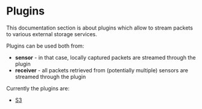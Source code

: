 # Plugins

This documentation section is about plugins which allow to stream packets to
various external storage services.

Plugins can be used both from:

- **sensor** - in that case, locally captured packets are streamed through the
  plugin
- **receiver** - all packets retrieved from (potentially multiple) sensors are
  streamed through the plugin

Currently the plugins are:

- [S3](./s3.md)
